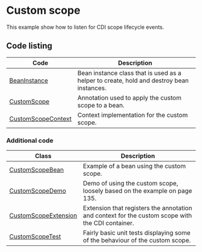 # Custom scope

This example show how to listen for CDI scope lifecycle events. 

## Code listing

| Code                                                                                                | Description                                                                              |
|-----------------------------------------------------------------------------------------------------|------------------------------------------------------------------------------------------|
| [BeanInstance](src/main/java/org/omnifaces/procdi/scopes/customscope/BeanInstance.java)             | Bean instance class that is used as a helper to create, hold and destroy bean instances. |
| [CustomScope](src/main/java/org/omnifaces/procdi/scopes/customscope/CustomScope.java)               | Annotation used to apply the custom scope to a bean.                                     |
| [CustomScopeContext](src/main/java/org/omnifaces/procdi/scopes/customscope/CustomScopeContext.java) | Context implementation for the custom scope.                                             |

### Additional code

| Class                                                                                                   | Description                                                                                      |
|---------------------------------------------------------------------------------------------------------|--------------------------------------------------------------------------------------------------|
| [CustomScopeBean](src/main/java/org/omnifaces/procdi/scopes/customscope/CustomScopedBean.java)          | Example of a bean using the custom scope.                                                        |
| [CustomScopeDemo](src/main/java/org/omnifaces/procdi/scopes/customscope/CustomScopeDemo.java)           | Demo of using the custom scope, loosely based on the example on page 135.                        |
| [CustomScopeExtension](src/main/java/org/omnifaces/procdi/scopes/customscope/CustomScopeExtension.java) | Extension that registers the annotation and context for the custom scope with the CDI container. |
| [CustomScopeTest](src/test/java/org/omnifaces/procdi/scopes/customscope/CustomScopeTest.java)           | Fairly basic unit tests displaying some of the behaviour of the custom scope.                    |
